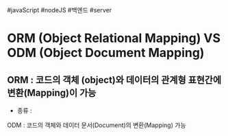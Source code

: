 #javaScript #nodeJS #백엔드 #server 

# ORM (Object Relational Mapping)  VS ODM (Object Document Mapping)

## ORM : 코드의 객체 (object)와 데이터의 관계형 표현간에 변환(Mapping)이 가능
- 종류 : 

ODM : 코드의 객체와 데이터 문서(Document)의 변환(Mapping) 가능 